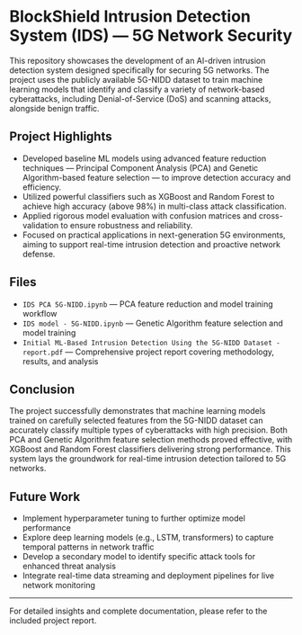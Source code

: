 # BlockShield Intrusion Detection System (IDS) — 5G Network Security

This repository showcases the development of an AI-driven intrusion detection system designed specifically for securing 5G networks. The project uses the publicly available 5G-NIDD dataset to train machine learning models that identify and classify a variety of network-based cyberattacks, including Denial-of-Service (DoS) and scanning attacks, alongside benign traffic.

## Project Highlights

- Developed baseline ML models using advanced feature reduction techniques — Principal Component Analysis (PCA) and Genetic Algorithm-based feature selection — to improve detection accuracy and efficiency.
- Utilized powerful classifiers such as XGBoost and Random Forest to achieve high accuracy (above 98%) in multi-class attack classification.
- Applied rigorous model evaluation with confusion matrices and cross-validation to ensure robustness and reliability.
- Focused on practical applications in next-generation 5G environments, aiming to support real-time intrusion detection and proactive network defense.

## Files

- `IDS PCA 5G-NIDD.ipynb` — PCA feature reduction and model training workflow  
- `IDS model - 5G-NIDD.ipynb` — Genetic Algorithm feature selection and model training  
- `Initial ML-Based Intrusion Detection Using the 5G-NIDD Dataset - report.pdf` — Comprehensive project report covering methodology, results, and analysis  

## Conclusion

The project successfully demonstrates that machine learning models trained on carefully selected features from the 5G-NIDD dataset can accurately classify multiple types of cyberattacks with high precision. Both PCA and Genetic Algorithm feature selection methods proved effective, with XGBoost and Random Forest classifiers delivering strong performance. This system lays the groundwork for real-time intrusion detection tailored to 5G networks.

## Future Work

- Implement hyperparameter tuning to further optimize model performance  
- Explore deep learning models (e.g., LSTM, transformers) to capture temporal patterns in network traffic  
- Develop a secondary model to identify specific attack tools for enhanced threat analysis  
- Integrate real-time data streaming and deployment pipelines for live network monitoring  

---

For detailed insights and complete documentation, please refer to the included project report.
